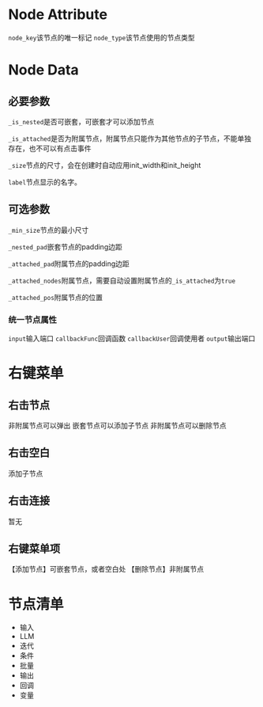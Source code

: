 # Node Attribute
`node_key`该节点的唯一标记
`node_type`该节点使用的节点类型

# Node Data
## 必要参数
`_is_nested`是否可嵌套，可嵌套才可以添加节点

`_is_attached`是否为附属节点，附属节点只能作为其他节点的子节点，不能单独存在，也不可以有点击事件

`_size`节点的尺寸，会在创建时自动应用init_width和init_height

`label`节点显示的名字。
## 可选参数
`_min_size`节点的最小尺寸

`_nested_pad`嵌套节点的padding边距

`_attached_pad`附属节点的padding边距

`_attached_nodes`附属节点，需要自动设置附属节点的`_is_attached`为`true`

`_attached_pos`附属节点的位置
### 统一节点属性
`input`输入端口
`callbackFunc`回调函数
`callbackUser`回调使用者
`output`输出端口

# 右键菜单
## 右击节点
非附属节点可以弹出
嵌套节点可以添加子节点
非附属节点可以删除节点
## 右击空白
添加子节点
## 右击连接
暂无

## 右键菜单项
【添加节点】可嵌套节点，或者空白处
【删除节点】非附属节点

# 节点清单

* 输入
* LLM
* 迭代
* 条件
* 批量
* 输出
* 回调
* 变量